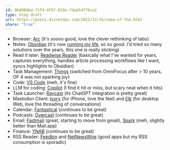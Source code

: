 ```yaml
---
id: 96d986bd-71f4-4f97-819e-7dab54f70ce2
type: blog draft
url: https://posts.disnetdev.com/2023/12/26/some-of-the.html
share: "true"
---
```


- Browser: [Arc](https://arc.net/) (it's soooo good, love the clever rethinking of tabs)
- Notes: [Obsidian](https://obsidian.md/) (it's now [running my life](https://www.disnetdev.com/blog/2023-07-09-using-obsidian/), so so good. I'd tried so many solutions over the years, this one is really sticking)
- Read it later: [Readwise Reader](https://readwise.io/read) (basically what I've wanted for years, captures everything, handles article processing workflows like I want, syncs highlights to Obsidian)
- Task Management: [Things](https://culturedcode.com/things/) (switched from OmniFocus after > 10 years, OF 4 was not sparking joy)
- Code: [VS Code](https://code.visualstudio.com/) (meh, it's fine)
- LLM for coding: [Copilot](https://github.com/features/copilot) (I find it hit or miss, but scary neat when it hits)
- Task Launcher: [Raycast](https://www.raycast.com/) (its ChatGPT integration is pretty great)
- Mastodon Client: [Ivory](https://tapbots.com/ivory/) (for iPhone, love the feel) and [Elk](https://elk.zone/) (for desktop Web, love the threading of conversations)
- Calendar: [Fantastical](https://flexibits.com/fantastical) (continues to be great)
- Podcasts: [Overcast](https://overcast.fm/) (continues to be great)
- Email: [Fastmail](https://app.fastmail.com/) (great, starting to move from gmail), [Spark](https://sparkmailapp.com/) (meh, slightly better than Mail.app)
- Finance: [YNAB](https://www.ynab.com/) (continues to be great)
- RSS Reader: [Feedbin](https://feedbin.com/) and [NetNewsWire](https://netnewswire.com/) (good apps but my RSS consumption is sporadic)